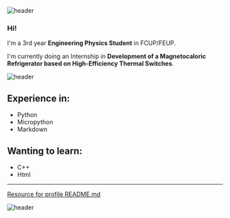 ![header](https://capsule-render.vercel.app/api?type=waving&color=6495ED&height=200&section=header&text=About%20me&fontSize=90&fontColor=FFFFFF&fontAlign=30)
### Hi!

I'm a 3rd year **Engineering Physics Student** in FCUP/FEUP.

I'm currently doing an Internship in **Development of a Magnetocaloric Refrigerator based on High-Efficiency Thermal Switches**.

![header](https://capsule-render.vercel.app/api?type=soft&color=aac5f5&height=70&section=header&animation=twinkling&text=Languages&fontSize=30&fontAlign=10&fontColor=FFFFFF)

## Experience in:
- Python
- Micropython
- Markdown

## Wanting to learn:
- C++
- Html
___
[Resource for profile README.md](https://github.com/abhisheknaiidu/awesome-github-profile-readme/blob/master/README.md)

![header](https://capsule-render.vercel.app/api?type=waving&color=6495ED&height=100&section=footer&fontSize=90&fontColor=FFFFFF)
